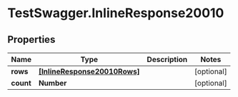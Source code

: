 # TestSwagger.InlineResponse20010

## Properties

Name | Type | Description | Notes
------------ | ------------- | ------------- | -------------
**rows** | [**[InlineResponse20010Rows]**](InlineResponse20010Rows.md) |  | [optional] 
**count** | **Number** |  | [optional] 


